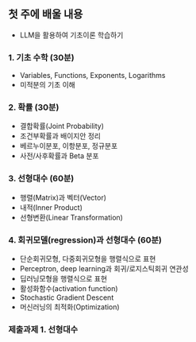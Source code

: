 ## 첫 주에 배울 내용
- LLM을 활용하여 기초이론 학습하기
  
### 1. 기초 수학 (30분)
- Variables, Functions, Exponents, Logarithms
- 미적분의 기초 이해
  
### 2. 확률 (30분)
- 결합확률(Joint Probability)
- 조건부확률과 배이지안 정리
- 베르누이분포, 이항분포, 정규분포
- 사전/사후확률과 Beta 분포

### 3. 선형대수 (60분)
- 행렬(Matrix)과 벡터(Vector)
- 내적(Inner Product)
- 선형변환(Linear Transformation)

### 4. 회귀모델(regression)과 선형대수 (60분)
- 단순회귀모형, 다중회귀모형을 행렬식으로 표현
- Perceptron, deep learning과 회귀/로지스틱회귀 연관성
- 딥러닝모형을 행렬식으로 표현
- 활성화함수(activation function)
- Stochastic Gradient Descent
- 머신러닝의 최적화(Optimization)

### 제출과제 1. 선형대수
